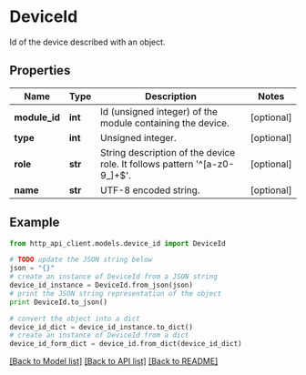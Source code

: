 # DeviceId

Id of the device described with an object.

## Properties
Name | Type | Description | Notes
------------ | ------------- | ------------- | -------------
**module_id** | **int** | Id (unsigned integer) of the module containing the device. | [optional] 
**type** | **int** | Unsigned integer. | [optional] 
**role** | **str** | String description of the device role. It follows pattern &#39;^[a-z0-9_]+$&#39;. | [optional] 
**name** | **str** | UTF-8 encoded string. | [optional] 

## Example

```python
from http_api_client.models.device_id import DeviceId

# TODO update the JSON string below
json = "{}"
# create an instance of DeviceId from a JSON string
device_id_instance = DeviceId.from_json(json)
# print the JSON string representation of the object
print DeviceId.to_json()

# convert the object into a dict
device_id_dict = device_id_instance.to_dict()
# create an instance of DeviceId from a dict
device_id_form_dict = device_id.from_dict(device_id_dict)
```
[[Back to Model list]](../README.md#documentation-for-models) [[Back to API list]](../README.md#documentation-for-api-endpoints) [[Back to README]](../README.md)


